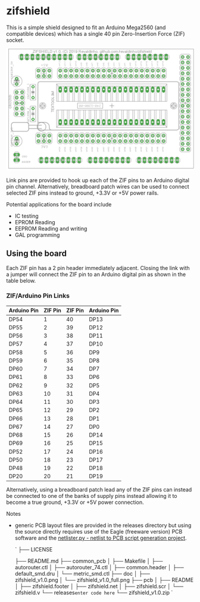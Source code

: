 # zifshield

This is a simple shield designed to fit an Arduino Mega2560  (and compatible devices) which has a single 40 pin Zero-Insertion Force (ZIF) socket.

![Board Silk Screen](https://github.com/revaldinho/zifshield/blob/master/doc/zifshield_v1.0.png?raw=true)

Link pins are provided to hook up each of the ZIF pins to an Arduino digital pin channel. Alternatively, breadboard patch wires can be used to connect selected ZIF pins instead to ground, +3.3V or +5V power rails.

Potential applications for the board include
- IC testing
- EPROM Reading
- EEPROM Reading and writing
- GAL programming

## Using the board

Each ZIF pin has a 2 pin header immediately adjacent. Closing the link with a jumper will connect the ZIF pin to an Arduino digital pin as shown in the table below. 

### ZIF/Arduino Pin Links
 
| Arduino Pin | ZIF Pin | ZIF Pin | Arduino Pin |
| -- | -- | -- | -- |
| DP54 | 1  |  40  | DP13 |
| DP55 | 2  |  39  | DP12 |
| DP56 | 3  |  38  | DP11 |
| DP57 | 4  |  37  | DP10 |
| DP58 | 5  |  36  | DP9  |
| DP59 | 6  |  35  | DP8  |
| DP60 | 7  |  34  | DP7  |
| DP61 | 8  |  33  | DP6  |
| DP62 | 9  |  32  | DP5  |
| DP63 | 10 |  31  | DP4  |
| DP64 | 11 |  30  | DP3  |
| DP65 | 12 |  29  | DP2  |
| DP66 | 13 |  28  | DP1  |
| DP67 | 14 |  27  | DP0  |
| DP68 | 15 |  26  | DP14 |
| DP69 | 16 |  25  | DP15 |
| DP52 | 17 |  24  | DP16 |
| DP50 | 18 |  23  | DP17 |
| DP48 | 19 |  22  | DP18 |
| DP20 | 20 |  21  | DP19 |

Alternatively, using a breadboard patch lead any of the ZIF pins can instead be connected to one of the banks of supply pins instead allowing it to become a true ground, +3.3V or +5V power connection.


Notes
- generic PCB layout files are provided in the releases directory but using the source directly requires use of the Eagle (freeware version) PCB software and the [netlister.py - netlist to PCB script generation project](https://github.com/revaldinho/netlister).

    `
     ├── LICENSE
     
     ├── README.md
     ├── common_pcb
     │   ├── Makefile
     │   ├── autorouter.ctl
     │   ├── autorouter_74.ctl
     │   ├── common.header
     │   ├── default_smd.dru
     │   └── metric_smd.ctl
     ├── doc
     │   ├── zifshield_v1.0.png
     │   └── zifshield_v1.0_full.png
     ├── pcb
     │   ├── README
     │   ├── zifshield.footer
     │   ├── zifshield.net
     │   ├── zifshield.scr
     │   └── zifshield.v
     └── releases`enter code here`
         └── zifshield_v1.0.zip
    `















  
